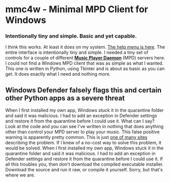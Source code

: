 # mmc4w - Minimal MPD Client for Windows
### Intentionally tiny and simple. Basic and yet capable.
I think this works.  At least it does on my system. [The help menu is here](https://github.com/drgerg/mmc4w/blob/main/code/mmc4w_help.md).
The entire interface is intentionally tiny and simple. I needed a tiny set of controls for a couple of different **[Music Player Daemon](https://www.musicpd.org/)** (MPD) servers here.  I could not find a Windows MPD client that was as simple as what I wanted.
This one is written in Python, using Tkinter and is about as basic as you can get. It does exactly what I need and nothing more.

## Windows Defender falsely flags this and certain other Python apps as a severe threat
When I first installed my own app, Windows stuck it in the quarantine folder and said it was malicious.  I had to add an exception in Defender settings and restore it from the quarantine before I could use it.
What can I say? Look at the code and you can see I've written in nothing that does anything other than control your MPD server to play your music.  This false positive warning is apparently pretty common.  This is just [one of many sites](https://medium.com/@markhank/how-to-stop-your-python-programs-being-seen-as-malware-bfd7eb407a7) describing the problem.  If I knew of a no-cost way to solve this problem, it would be solved.
When I first installed my own app, Windows stuck it in the quarantine folder and said it was malicious.  I had to add an exception in Defender settings and restore it from the quarantine before I could use it.
If all this troubles you, then don't download the compiled executable installer.  Download the source and run it raw, or compile it yourself.  Sorry, but that's where we are.
